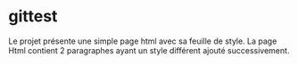 # gittest
Le projet présente une simple page html avec sa feuille de style.
La page Html contient 2 paragraphes ayant un style différent ajouté successivement.
